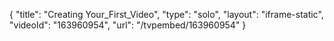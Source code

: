 {
    "title": "Creating Your_First_Video",
    "type": "solo",
    "layout": "iframe-static",
    "videoId": "163960954",
    "url": "\/tvpembed\/163960954"
}